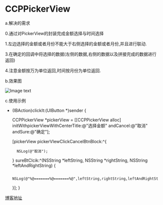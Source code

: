 # CCPPickerView

a.解决的需求

0.通过对PickerView的封装完成金额选择与时间选择

1.左边选择的金额或者月份不能大于右侧选择的金额或者月份,并且进行联动.

3.在确定的回调中将选择的数据(左侧的数据,右侧的数据以及拼接完成的数据进行返回)

4.注意金额按万为单位返回,时间按月份为单位返回.

b.效果图 

![Image text](https://github.com/IMCCP/CCPPickerView/blob/master/CCPPickerView/Image/20160712220535022.gif)

c.使用示例

- (IBAction)clickIt:(UIButton *)sender {
    
    CCPPickerView *pickerView = [[CCPPickerView alloc] initWithpickerViewWithCenterTitle:@"选择金额" andCancel:@"取消" andSure:@"确定"];
    
    [pickerView pickerVIewClickCancelBtnBlock:^{
        
        NSLog(@"取消");
        
    } sureBtClcik:^(NSString *leftString, NSString *rightString, NSString *leftAndRightString) {
        
        NSLog(@"%@=======%@=======%@",leftString,rightString,leftAndRightString);
        
    }];
 }

[博客地址](http://blog.csdn.net/aoxiangccp) 

